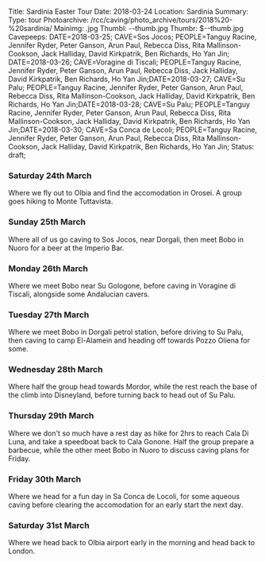 Title: Sardinia Easter Tour Date: 2018-03-24 Location: Sardinia Summary: 
Type: tour Photoarchive: /rcc/caving/photo_archive/tours/2018%20-%20sardinia/ Mainimg: .jpg Thumbl: --thumb.jpg Thumbr: $--thumb.jpg Cavepeeps: DATE=2018-03-25; CAVE=Sos Jocos; PEOPLE=Tanguy Racine, Jennifer Ryder, Peter Ganson, Arun Paul, Rebecca Diss, Rita Mallinson-Cookson, Jack Halliday, David Kirkpatrik, Ben Richards, Ho Yan Jin; DATE=2018-03-26; CAVE=Voragine di Tiscali; PEOPLE=Tanguy Racine, Jennifer Ryder, Peter Ganson, Arun Paul, Rebecca Diss, Jack Halliday, David Kirkpatrik, Ben Richards, Ho Yan Jin;DATE=2018-03-27; CAVE=Su Palu; PEOPLE=Tanguy Racine, Jennifer Ryder, Peter Ganson, Arun Paul, Rebecca Diss, Rita Mallinson-Cookson, Jack Halliday, David Kirkpatrik, Ben Richards, Ho Yan Jin;DATE=2018-03-28; CAVE=Su Palu; PEOPLE=Tanguy Racine, Jennifer Ryder, Peter Ganson, Arun Paul, Rebecca Diss, Rita Mallinson-Cookson, Jack Halliday, David Kirkpatrik, Ben Richards, Ho Yan Jin;DATE=2018-03-30; CAVE=Sa Conca de Locoli; PEOPLE=Tanguy Racine, Jennifer Ryder, Peter Ganson, Arun Paul, Rebecca Diss, Rita Mallinson-Cookson, Jack Halliday, David Kirkpatrik, Ben Richards, Ho Yan Jin;
Status: draft;

### Saturday 24th March
Where we fly out to Olbia and find the accomodation in Orosei. A group goes hiking to Monte Tuttavista.
### Sunday 25th March
Where all of us go caving to Sos Jocos, near Dorgali, then meet Bobo in Nuoro for a beer at the Imperio Bar.
### Monday 26th March
Where we meet Bobo near Su Gologone, before caving in Voragine di Tiscali, alongside some Andalucian cavers.
### Tuesday 27th March
Where we meet Bobo in Dorgali petrol station, before driving to Su Palu, then caving to camp El-Alamein and heading off towards Pozzo Oliena for some.
### Wednesday 28th March
Where half the group head towards Mordor, while the rest reach the base of the climb into Disneyland, before turning back to head out of Su Palu.
### Thursday 29th March
Where we don't so much have a rest day as hike for 2hrs to reach Cala Di Luna, and take a speedboat back to Cala Gonone. Half the group prepare a barbecue, while the other meet Bobo in Nuoro to discuss caving plans for Friday.
### Friday 30th March
Where we head for a fun day in Sa Conca de Locoli, for some aqueous caving before clearing the accomodation for an early start the next day.
### Saturday 31st March
Where we head back to Olbia airport early in the morning and head back to London.


